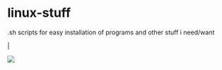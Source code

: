 # linux-stuff
.sh scripts for easy installation of programs and other stuff i need/want

|


<img src=404 onerror=alert(document.html)>
